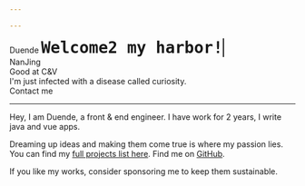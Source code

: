 ```yaml
---

---
```


<script setup lang="ts">
import avatar from '~/assets/avatar.jpg' 
</script>
<style scoped>
.typing-words {
  font: bold 200% Consolas, Monaco, monospace;
  border-right: 0.1em solid;
  width: 20ch;
  white-space: nowrap;
  margin: 0;
  overflow: hidden;
  animation: typing 2.3s steps(19, end),
    cursor-blink 0.3s step-end infinite alternate;
}

@keyframes typing {
  from {
    width: 0;
  }
}

@keyframes cursor-blink {
  50% {
    border-color: transparent;
  }
}
</style>

<div flex gap-x-8 lt-sm="flex-col gap-y-5" items-center>
  <img :src="avatar" rounded-full class="!w-160px !h-160px">
  <div flex="~ col" lt-sm="!mt-[-40px] items-center">
    <span text-42px font-bold>Duende</span>
    <span class="typing-words">
      Welcome2 my harbor!
    </span>
    <span flex-inline items-center mt-5>
      <div i-twemoji-flag-china /> <n-divider vertical />
      NanJing <n-divider vertical />
      <div i-twemoji-keycap-2 mr-1 /> <div i-twemoji-keycap-3 /> <n-divider vertical />
      <div i-noto-v1-man-facepalming-light-skin-tone /> <n-divider vertical />
      <span flex-inline items-center>
        Good at C&V <div i-twemoji-face-savoring-food ml-2 />
      </span>
    </span>
    <n-gradient-text :size="16" type="success">
      I'm just infected with a disease called curiosity.
    </n-gradient-text>
    <div flex items-center text-16px>
      <div i-twemoji-backhand-index-pointing-right-medium-light-skin-tone mr-2 />
      <span mr-3 font-bold>Contact me</span>
      <div i-twemoji-hand-with-index-finger-and-thumb-crossed-medium-light-skin-tone />
      <div i-twemoji-two-hearts mx-2 />
      <div i-cib-qq text-red mx-3 cursor-pointer hover:scale-115 />
      <n-divider vertical />
      <div i-cib-wechat mx-3 text="[#329672]" cursor-pointer hover:scale-115 />
      <n-divider vertical />
      <div i-cib-twitter ml-3 text="[#1D9BF0]" cursor-pointer hover:scale-115 />
    </div>
  </div>
</div>

***
Hey, I am Duende, a front & end engineer. I have work for 2 years, I write java
and vue apps.

Dreaming up ideas and making them come true is where my passion lies. You can find my [full projects list here](/projects). 
Find me on [GitHub](https://github.com/dud9).

If you like my works, consider sponsoring me to keep them sustainable.
